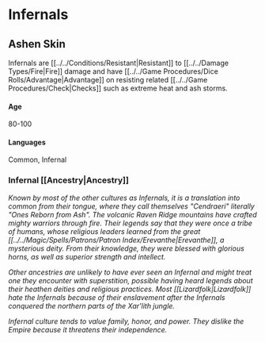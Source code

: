 # Infernals

## Ashen Skin
Infernals are [[../../Conditions/Resistant\|Resistant]] to [[../../Damage Types/Fire\|Fire]] damage and have [[../../Game Procedures/Dice Rolls/Advantage|Advantage]] on resisting related [[../../Game Procedures/Check\|Checks]] such as extreme heat and ash storms.
#### Age 
80-100
#### Languages
Common, Infernal

### Infernal [[Ancestry\|Ancestry]]
*Known by most of the other cultures as Infernals, it is a translation into common from their tongue, where they call themselves "Cendraeri" literally "Ones Reborn from Ash". The volcanic Raven Ridge mountains have crafted mighty warriors through fire. Their legends say that they were once a tribe of humans, whose religious leaders learned from the great [[../../Magic/Spells/Patrons/Patron Index/Erevanthe\|Erevanthe]], a mysterious deity. From their knowledge, they were blessed with glorious horns, as well as superior strength and intellect.* 

*Other ancestries are unlikely to have ever seen an Infernal and might treat one they encounter with superstition, possible having heard legends about their heathen deities and religious practices. Most [[Lizardfolk\|Lizardfolk]] hate the Infernals because of their enslavement after the Infernals conquered the northern parts of the Xar'lith jungle.* 

*Infernal culture tends to value family, honor, and power. They dislike the Empire because it threatens their independence.*